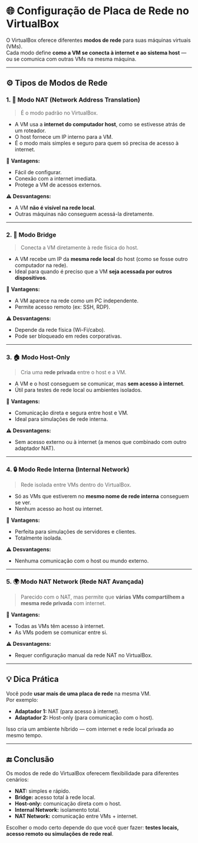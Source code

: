 # 🌐 Configuração de Placa de Rede no VirtualBox

O VirtualBox oferece diferentes **modos de rede** para suas máquinas virtuais (VMs).  
Cada modo define **como a VM se conecta à internet e ao sistema host** — ou se comunica com outras VMs na mesma máquina.

---

## ⚙️ Tipos de Modos de Rede

### 1. 🧩 **Modo NAT (Network Address Translation)**
> É o modo padrão no VirtualBox.

- A VM usa a **internet do computador host**, como se estivesse atrás de um roteador.  
- O host fornece um IP interno para a VM.  
- É o modo mais simples e seguro para quem só precisa de acesso à internet.

📘 **Vantagens:**
- Fácil de configurar.  
- Conexão com a internet imediata.  
- Protege a VM de acessos externos.

⚠️ **Desvantagens:**
- A VM **não é visível na rede local**.  
- Outras máquinas não conseguem acessá-la diretamente.

---

### 2. 🌉 **Modo Bridge**
> Conecta a VM diretamente à rede física do host.

- A VM recebe um IP da **mesma rede local** do host (como se fosse outro computador na rede).  
- Ideal para quando é preciso que a VM **seja acessada por outros dispositivos**.

📘 **Vantagens:**
- A VM aparece na rede como um PC independente.  
- Permite acesso remoto (ex: SSH, RDP).

⚠️ **Desvantagens:**
- Depende da rede física (Wi-Fi/cabo).  
- Pode ser bloqueado em redes corporativas.

---

### 3. 🏠 **Modo Host-Only**
> Cria uma **rede privada** entre o host e a VM.

- A VM e o host conseguem se comunicar, mas **sem acesso à internet**.  
- Útil para testes de rede local ou ambientes isolados.

📘 **Vantagens:**
- Comunicação direta e segura entre host e VM.  
- Ideal para simulações de rede interna.

⚠️ **Desvantagens:**
- Sem acesso externo ou à internet (a menos que combinado com outro adaptador NAT).

---

### 4. 🔒 **Modo Rede Interna (Internal Network)**
> Rede isolada entre VMs dentro do VirtualBox.

- Só as VMs que estiverem no **mesmo nome de rede interna** conseguem se ver.  
- Nenhum acesso ao host ou internet.

📘 **Vantagens:**
- Perfeita para simulações de servidores e clientes.  
- Totalmente isolada.

⚠️ **Desvantagens:**
- Nenhuma comunicação com o host ou mundo externo.

---

### 5. 🌍 **Modo NAT Network (Rede NAT Avançada)**
> Parecido com o NAT, mas permite que **várias VMs compartilhem a mesma rede privada** com internet.

📘 **Vantagens:**
- Todas as VMs têm acesso à internet.  
- As VMs podem se comunicar entre si.

⚠️ **Desvantagens:**
- Requer configuração manual da rede NAT no VirtualBox.

---

## 💡 Dica Prática

Você pode **usar mais de uma placa de rede** na mesma VM.  
Por exemplo:
- **Adaptador 1:** NAT (para acesso à internet).  
- **Adaptador 2:** Host-only (para comunicação com o host).  

Isso cria um ambiente híbrido — com internet e rede local privada ao mesmo tempo.

---

## 🔚 Conclusão

Os modos de rede do VirtualBox oferecem flexibilidade para diferentes cenários:
- **NAT:** simples e rápido.  
- **Bridge:** acesso total à rede local.  
- **Host-only:** comunicação direta com o host.  
- **Internal Network:** isolamento total.  
- **NAT Network:** comunicação entre VMs + internet.

Escolher o modo certo depende do que você quer fazer: **testes locais, acesso remoto ou simulações de rede real**.
